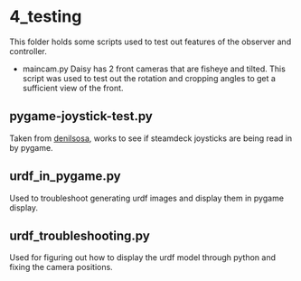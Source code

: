 # 4_testing

This folder holds some scripts used to test out features of the observer and controller. 

* maincam.py
Daisy has 2 front cameras that are fisheye and tilted. This script was used to test out the rotation and cropping angles to get a sufficient view of the front.

## pygame-joystick-test.py
Taken from [denilsosa]([#thisll-be-a-helpful-section-about-the-greek-letter-Θ](https://github.com/denilsonsa/pygame-joystick-test)), works to see if steamdeck joysticks are being read in by pygame.

## urdf_in_pygame.py
Used to troubleshoot generating urdf images and display them in pygame display.

## urdf_troubleshooting.py
Used for figuring out how to display the urdf model through python and fixing the camera positions. 
